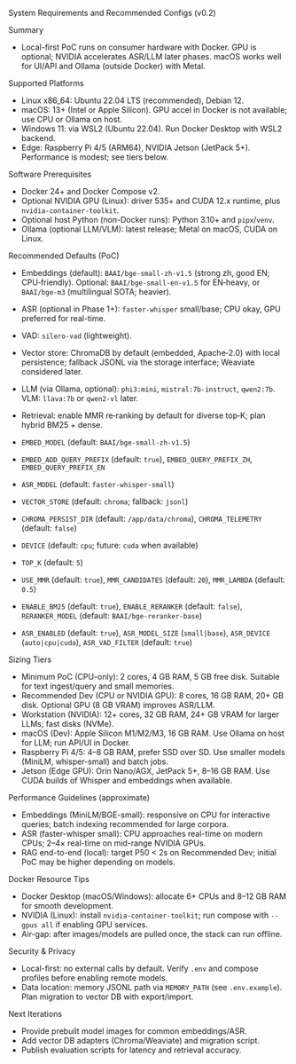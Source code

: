 System Requirements and Recommended Configs (v0.2)

Summary
- Local-first PoC runs on consumer hardware with Docker. GPU is optional; NVIDIA accelerates ASR/LLM later phases. macOS works well for UI/API and Ollama (outside Docker) with Metal.

Supported Platforms
- Linux x86_64: Ubuntu 22.04 LTS (recommended), Debian 12.
- macOS: 13+ (Intel or Apple Silicon). GPU accel in Docker is not available; use CPU or Ollama on host.
- Windows 11: via WSL2 (Ubuntu 22.04). Run Docker Desktop with WSL2 backend.
- Edge: Raspberry Pi 4/5 (ARM64), NVIDIA Jetson (JetPack 5+). Performance is modest; see tiers below.

Software Prerequisites
- Docker 24+ and Docker Compose v2.
- Optional NVIDIA GPU (Linux): driver 535+ and CUDA 12.x runtime, plus `nvidia-container-toolkit`.
- Optional host Python (non-Docker runs): Python 3.10+ and `pipx`/`venv`.
- Ollama (optional LLM/VLM): latest release; Metal on macOS, CUDA on Linux.

Recommended Defaults (PoC)
- Embeddings (default): `BAAI/bge-small-zh-v1.5` (strong zh, good EN; CPU‑friendly). Optional: `BAAI/bge-small-en-v1.5` for EN‑heavy, or `BAAI/bge-m3` (multilingual SOTA; heavier).
- ASR (optional in Phase 1+): `faster-whisper` small/base; CPU okay, GPU preferred for real-time.
- VAD: `silero-vad` (lightweight).
- Vector store: ChromaDB by default (embedded, Apache‑2.0) with local persistence; fallback JSONL via the storage interface; Weaviate considered later.
- LLM (via Ollama, optional): `phi3:mini`, `mistral:7b-instruct`, `qwen2:7b`. VLM: `llava:7b` or `qwen2-vl` later.
- Retrieval: enable MMR re‑ranking by default for diverse top‑K; plan hybrid BM25 + dense.

- `EMBED_MODEL` (default: `BAAI/bge-small-zh-v1.5`)
- `EMBED_ADD_QUERY_PREFIX` (default: `true`), `EMBED_QUERY_PREFIX_ZH`, `EMBED_QUERY_PREFIX_EN`
- `ASR_MODEL` (default: `faster-whisper-small`)
- `VECTOR_STORE` (default: `chroma`; fallback: `jsonl`)
- `CHROMA_PERSIST_DIR` (default: `/app/data/chroma`), `CHROMA_TELEMETRY` (default: `false`)
- `DEVICE` (default: `cpu`; future: `cuda` when available)
- `TOP_K` (default: `5`)
- `USE_MMR` (default: `true`), `MMR_CANDIDATES` (default: `20`), `MMR_LAMBDA` (default: `0.5`)
- `ENABLE_BM25` (default: `true`), `ENABLE_RERANKER` (default: `false`), `RERANKER_MODEL` (default: `BAAI/bge-reranker-base`)
- `ASR_ENABLED` (default: `true`), `ASR_MODEL_SIZE` (`small|base`), `ASR_DEVICE` (`auto|cpu|cuda`), `ASR_VAD_FILTER` (default: `true`)

Sizing Tiers
- Minimum PoC (CPU-only): 2 cores, 4 GB RAM, 5 GB free disk. Suitable for text ingest/query and small memories.
- Recommended Dev (CPU or NVIDIA GPU): 8 cores, 16 GB RAM, 20+ GB disk. Optional GPU (8 GB VRAM) improves ASR/LLM.
- Workstation (NVIDIA): 12+ cores, 32 GB RAM, 24+ GB VRAM for larger LLMs; fast disks (NVMe).
- macOS (Dev): Apple Silicon M1/M2/M3, 16 GB RAM. Use Ollama on host for LLM; run API/UI in Docker.
- Raspberry Pi 4/5: 4–8 GB RAM, prefer SSD over SD. Use smaller models (MiniLM, whisper-small) and batch jobs.
- Jetson (Edge GPU): Orin Nano/AGX, JetPack 5+, 8–16 GB RAM. Use CUDA builds of Whisper and embeddings when available.

Performance Guidelines (approximate)
- Embeddings (MiniLM/BGE-small): responsive on CPU for interactive queries; batch indexing recommended for large corpora.
- ASR (faster-whisper small): CPU approaches real-time on modern CPUs; 2–4× real-time on mid-range NVIDIA GPUs.
- RAG end-to-end (local): target P50 < 2s on Recommended Dev; initial PoC may be higher depending on models.

Docker Resource Tips
- Docker Desktop (macOS/Windows): allocate 6+ CPUs and 8–12 GB RAM for smooth development.
- NVIDIA (Linux): install `nvidia-container-toolkit`; run compose with `--gpus all` if enabling GPU services.
- Air-gap: after images/models are pulled once, the stack can run offline.

Security & Privacy
- Local-first: no external calls by default. Verify `.env` and compose profiles before enabling remote models.
- Data location: memory JSONL path via `MEMORY_PATH` (see `.env.example`). Plan migration to vector DB with export/import.

Next Iterations
- Provide prebuilt model images for common embeddings/ASR.
- Add vector DB adapters (Chroma/Weaviate) and migration script.
- Publish evaluation scripts for latency and retrieval accuracy.

